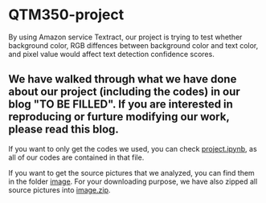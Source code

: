 # QTM350-project

By using Amazon service Textract, our project is trying to test whether background color, RGB diffences between background color and text color, and pixel value would affect text detection confidence scores.

## We have walked through what we have done about our project (including the codes) in our blog "TO BE FILLED". If you are interested in reproducing or furture modifying our work, please read this blog.

If you want to only get the codes we used, you can check [project.ipynb](project.ipynb), as all of our codes are contained in that file.

If you want to get the source pictures that we analyzed, you can find them in the folder [image](image). For your downloading purpose, we have also zipped all source pictures into [image.zip](image.zip).
